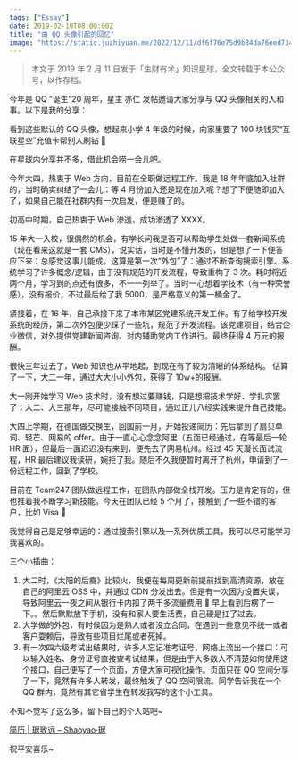 ```yaml
---
tags: ["Essay"]
date: 2019-02-10T08:00:00Z
title: "由 QQ 头像引起的回忆"
image: "https://static.juzhiyuan.me/2022/12/11/df6f76e75d9b84da76eed73494e38cb1.png?format=webp"
---
```


> 本文于 2019 年 2 月 11 日发于「生财有术」知识星球，全文转载于本公众号，以作存档。

今年是 QQ ”诞生“20 周年，星主 亦仁 发帖邀请大家分享与 QQ 头像相关的人和事。以下是我的分享：

看到这些默认的 QQ 头像，想起来小学 4 年级的时候，向家里要了 100 块钱买“互联星空”充值卡帮别人刷钻 🤣

在星球内分享并不多，借此机会唠一会儿吧。

今年大四，热衷于 Web 方向，目前在全职做远程工作。我是 18 年年底加入社群的，当时确实纠结了一会儿：等 4 月份加入还是现在加入呢？想了下便随即加入了，如果自己能在社群内有一次启发，便是赚了的。

初高中时期，自己热衷于 Web 渗透，成功渗透了 XXXX。

15 年大一入校，很偶然的机会，有学长问我是否可以帮助学生处做一套新闻系统（现在看来这就是一套 CMS），说实话，当时是不懂开发的，但是想了一下便答应下来：总感觉这事儿能成。这算是第一次“外包”了：通过不断查询搜索引擎、系统学习了许多概念/逻辑，由于没有规范的开发流程，导致重构了 3 次。耗时将近两个月，学习到的点还有很多，不一一列举了。当时一心想着学技术（有一种荣誉感），没有报价，不过最后给了我 5000，是严格意义的第一桶金了。

紧接着，在 16 年，自己承接下来了本市某区党建系统开发工作。有了给学校开发系统的经历，第二次外包便少踩了一些坑，规范了开发流程。该党建项目，结合企业微信，对外提供党建新闻咨询、对内辅助党内工作进行。最终获得 4 万元的报酬。

很快三年过去了，Web 知识也从平地起，到现在有了较为清晰的体系结构。 估算了一下，大二一年，通过大大小小外包，获得了 10w+的报酬。

大一刚开始学习 Web 技术时，没有想过要赚钱，只是想把技术学好、学扎实罢了；大二、大三那年，尽可能接触不同项目，通过正儿八经实践来提升自己技能。

大四上学期，在德国做交换生，回国前一月，开始投递简历：先后拿到了扇贝单词、轻芒、网易的 offer。由于一直心心念念阿里（五面已经通过，在等最后一轮 HR 面），但最后一面迟迟没有来到，便先去了网易杭州。经过 45 天漫长面试流程，HR 最后建议我读研，婉拒了我。随后不久我便暂时离开了杭州，申请到了一份远程工作，回到了学校。

目前在 Team247 团队做远程工作，在团队内部做全栈开发。压力是肯定有的，但也推着我不断学习新技能。今天在团队已经 5 个月了，接触到了一些不错的客户，比如 Visa 🙂

我觉得自己是足够幸运的：通过搜索引擎以及一系列优质工具，我可以尽可能学习我喜欢的。

三个小插曲：

1. 大二时，《太阳的后裔》比较火，我便在每周更新前提前找到高清资源，放在自己的阿里云 OSS 中，并通过 CDN 分发出去。但是有一次因为设置失误，导致阿里云一夜之间从银行卡内扣了两千多流量费用 🤣 早上看到后楞了一下。。然后默默放下手机，没有和家人要生活费，自己硬是扛了过去。
2. 大学做的外包，有时候因为是熟人或者没立合同，在遇到一些意见不统一或者客户耍赖后，导致有些项目烂尾或者死掉。
3. 有一次四六级考试出结果时，许多人忘记准考证号，网络上流出一个接口：可以输入姓名、身份证号直接查考试结果，但是由于大多数人不清楚如何使用这个接口，自己便写了一个页面，方便大家可视化操作。页面只在 QQ 空间分享了一下，竟然有许多人转发，最终触发了 QQ 空间限流。同学告诉我在一个 QQ 群内，竟然有其它省学生在转发我写的这个小工具。

不知不觉写了这么多，留下自己的个人站吧~

[简历 | 琚致远 – Shaoyao·琚](https://up.shaoyaoju.org/)

祝平安喜乐~
